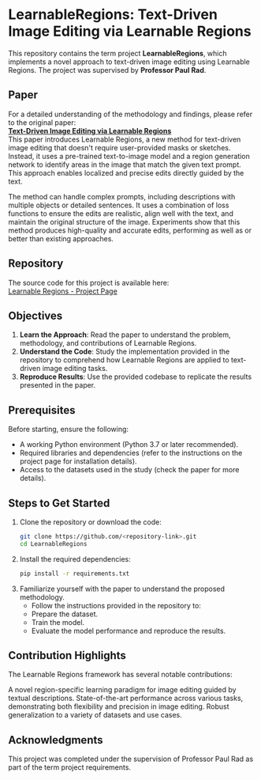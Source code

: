 # LearnableRegions: Text-Driven Image Editing via Learnable Regions

This repository contains the term project **LearnableRegions**, which implements a novel approach to text-driven image editing using Learnable Regions. The project was supervised by **Professor Paul Rad**.

## Paper
For a detailed understanding of the methodology and findings, please refer to the original paper:  
**[Text-Driven Image Editing via Learnable Regions](https://arxiv.org/pdf/2311.16432)**  
This paper introduces Learnable Regions, a new method for text-driven image editing that doesn't require user-provided masks or sketches. Instead, it uses a pre-trained text-to-image model and a region generation network to identify areas in the image that match the given text prompt. This approach enables localized and precise edits directly guided by the text.

The method can handle complex prompts, including descriptions with multiple objects or detailed sentences. It uses a combination of loss functions to ensure the edits are realistic, align well with the text, and maintain the original structure of the image. Experiments show that this method produces high-quality and accurate edits, performing as well as or better than existing approaches.

## Repository
The source code for this project is available here:  
[Learnable Regions - Project Page](https://yuanze-lin.me/LearnableRegions_page/)

## Objectives
1. **Learn the Approach**: Read the paper to understand the problem, methodology, and contributions of Learnable Regions.
2. **Understand the Code**: Study the implementation provided in the repository to comprehend how Learnable Regions are applied to text-driven image editing tasks.
3. **Reproduce Results**: Use the provided codebase to replicate the results presented in the paper.

## Prerequisites
Before starting, ensure the following:
- A working Python environment (Python 3.7 or later recommended).
- Required libraries and dependencies (refer to the instructions on the project page for installation details).
- Access to the datasets used in the study (check the paper for more details).

## Steps to Get Started
1. Clone the repository or download the code:
   ```bash
   git clone https://github.com/<repository-link>.git
   cd LearnableRegions
   ```
2. Install the required dependencies:
   ```bash
   pip install -r requirements.txt
   ```
3. Familiarize yourself with the paper to understand the proposed methodology.
   - Follow the instructions provided in the repository to:
   - Prepare the dataset.
   - Train the model.
   - Evaluate the model performance and reproduce the results.
## Contribution Highlights

The Learnable Regions framework has several notable contributions:

A novel region-specific learning paradigm for image editing guided by textual descriptions.
State-of-the-art performance across various tasks, demonstrating both flexibility and precision in image editing.
Robust generalization to a variety of datasets and use cases.
## Acknowledgments

This project was completed under the supervision of Professor Paul Rad as part of the term project requirements.
